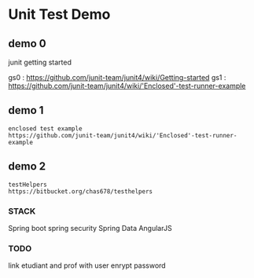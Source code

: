 # Unit Test Demo

## demo 0 

junit getting started

gs0 : https://github.com/junit-team/junit4/wiki/Getting-started
gs1 : https://github.com/junit-team/junit4/wiki/'Enclosed'-test-runner-example

## demo 1

	enclosed test example
	https://github.com/junit-team/junit4/wiki/'Enclosed'-test-runner-example
	
## demo 2

	testHelpers
	https://bitbucket.org/chas678/testhelpers

	
### STACK

Spring boot
spring security
Spring Data
AngularJS

### TODO

link etudiant and prof with user
enrypt password

